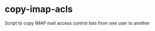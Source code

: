 copy-imap-acls
==============

Script to copy IMAP mail access control lists from one user to another
